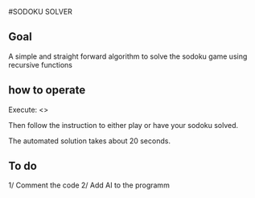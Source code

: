 #SODOKU SOLVER

## Goal

A simple and straight forward algorithm to solve the sodoku game using recursive functions

## how to operate

Execute: <<python main.py>>

Then follow the instruction to either play or have your sodoku solved.

The automated solution takes about 20 seconds. 

## To do

1/ Comment the code
2/ Add AI to the programm
